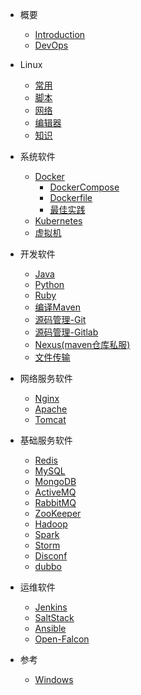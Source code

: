 * 概要
  * [Introduction](README.md)
  * [DevOps](dev_ops.md)

* Linux
  * [常用](linux/common.md)
  * [脚本](linux/bash.md)
  * [网络](linux/net.md)
  * [编辑器](linux/editor.md)
  * [知识](linux/kb.md)

* 系统软件
  * [Docker](soft/sys/docker/README.md)
    * [DockerCompose](soft/sys/docker/dockercompose.md)
    * [Dockerfile](soft/sys/docker/dockerfile.md)
    * [最佳实践](soft/sys/docker/practice.md)
  * [Kubernetes](soft/sys/k8s.md)
  * [虚拟机](soft/sys/vm.md)

* 开发软件
  * [Java](soft/dev/java.md)
  * [Python](soft/dev/Python.md)
  * [Ruby](soft/dev/Ruby.md)
  * [编译Maven](soft/dev/compile.md)
  * [源码管理-Git](soft/dev/git.md)
  * [源码管理-Gitlab](soft/dev/gitlab.md)
  * [Nexus(maven仓库私服)](soft/dev/nexus.md)
  * [文件传输](soft/dev/transfer.md)

* 网络服务软件
  * [Nginx](soft/web/Nginx.md)
  * [Apache](soft/web/Apache.md)
  * [Tomcat](soft/web/Tomcat.md)

* 基础服务软件
  * [Redis](soft/base/Redis.md)
  * [MySQL](soft/base/Mysql.md)
  * [MongoDB](soft/base/MongoDB.md)
  * [ActiveMQ](soft/base/ActiveMQ.md)
  * [RabbitMQ](soft/base/RabbitMQ.md)
  * [ZooKeeper](soft/base/ZooKeeper.md)
  * [Hadoop](soft/base/Hadoop.md)
  * [Spark](soft/base/Spark.md)
  * [Storm](soft/base/Storm.md)
  * [Disconf](soft/base/Disconf.md)
  * [dubbo](soft/base/dubbo.md)

* 运维软件
  * [Jenkins](soft/ops/Jenkins.md)
  * [SaltStack](soft/ops/SaltStack.md)
  * [Ansible](soft/ops/Ansible.md)
  * [Open-Falcon](soft/ops/Open-Falcon.md)

* 参考
  * [Windows](ref/Windows.md)
